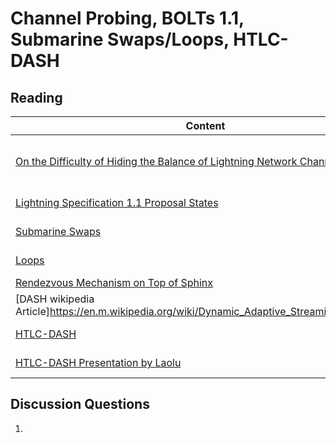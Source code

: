 # Channel Probing, BOLTs 1.1, Submarine Swaps/Loops, HTLC-DASH

## Reading

| Content                                                                                       | Time  | Tags                    |
|-----------------------------------------------------------------------------------------------|-------|-------------------------|
[On the Difficulty of Hiding the Balance of Lightning Network Channels](https://eprint.iacr.org/2019/328.pdf) | Start at section 3, 30 min | privacy, lightning |
[Lightning Specification 1.1 Proposal States](https://github.com/lightningnetwork/lightning-rfc/wiki/Lightning-Specification-1.1-Proposal-States) | 10 min | BOLTs, future |
[Submarine Swaps](http://diyhpl.us/wiki/transcripts/magicalcryptoconference/2019/submarine-swaps/) | 5 min | submarine swaps |
[Loops](https://blog.lightning.engineering/posts/2019/03/20/loop.html) | 5 min | loops, liquidity |
[Rendezvous Mechanism on Top of Sphinx](https://github.com/lightningnetwork/lightning-rfc/wiki/Rendez-vous-mechanism-on-top-of-Sphinx) | 5 min | routing |
[DASH wikipedia Article]https://en.m.wikipedia.org/wiki/Dynamic_Adaptive_Streaming_over_HTTP | 10 min | DASH |
[HTLC-DASH](https://www.bitcoinlightning.com/laolu-lightning-network-powered-video-platform/) | 5 min | HTLC-DASH |
[HTLC-DASH Presentation by Laolu](https://docs.google.com/presentation/d/16BK53bnfRVu_iHJKw2f82DRg6kk8061gxiJeKTCciKY/edit#slide=id.g2005d26133_0_17) | 15 min, optional | HTLC-DASH |


## Discussion Questions

1.
